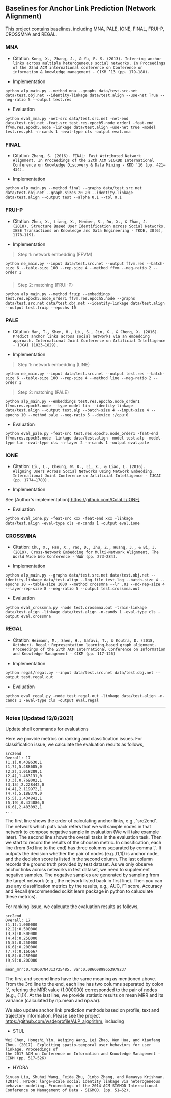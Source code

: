 ## Baselines for Anchor Link Prediction (Network Alignment)

This project contains baselines, including MNA, PALE, IONE, FINAL, FRUI-P, CROSSMNA and REGAL.

### MNA

+ Citation: ``Kong, X., Zhang, J., & Yu, P. S. (2013). Inferring anchor links across multiple heterogeneous social networks. In Proceedings of the 22nd ACM international conference on Conference on information & knowledge management - CIKM ’13 (pp. 179–188).``

+ Implementation

```shell
python alp_main.py --method mna --graphs data/test.src.net data/test.obj.net --identity-linkage data/test.align --use-net True --neg-ratio 5 --output test.res
```

+ Evaluation

```
python eval_mna.py -net-src data/test.src.net -net-end data/test.obj.net -feat-src test.res.epoch5.node_order1 -feat-end ffvm.res.epoch5.node -linkage data/test.align -use-net true -model test.res.pkl -n-cands 1 -eval-type cls -output eval.mna
```

### FINAL

+ Citation: ``Zhang, S. (2016). FINAL: Fast Attributed Network Alignment. In Proceedings of the 22th ACM SIGKDD International Conference on Knowledge Discovery & Data Mining - KDD '16 (pp. 421–434).``

+ Implementation

```shell
python alp_main.py --method final --graphs data/test.src.net data/test.obj.net --graph-sizes 20 20 --identity-linkage data/test.align --output test --alpha 0.1 --tol 0.1
```

### FRUI-P
+ Citation: ``Zhou, X., Liang, X., Member, S., Du, X., & Zhao, J. (2018). Structure Based User Identification across Social Networks. IEEE Transactions on Knowledge and Data Engineering - TKDE, 30(6), 1178–1191.``

+ Implementation

> Step 1: network embedding (FFVM)
```shell
python ne_main.py --input data/test.src.net --output ffvm.res --batch-size 6 --table-size 100 --rep-size 4 --method ffvm --neg-ratio 2 --order 1
```

### 

> Step 2: matching (FRUI-P)
```shell
python alp_main.py --method fruip --embeddings test.res.epoch5.node_order1 ffvm.res.epoch5.node --graphs data/test.src.net data/test.obj.net --identity-linkage data/test.align --output test.fruip --epochs 10
```

### PALE

+ Citation: ``Man, T., Shen, H., Liu, S., Jin, X., & Cheng, X. (2016). Predict anchor links across social networks via an embedding approach. International Joint Conference on Artificial Intelligence - IJCAI (1823–1829).``

+ Implementation

> Step 1: network embedding (LINE)

```shell
python ne_main.py --input data/test.src.net --output test.res --batch-size 6 --table-size 100 --rep-size 4 --method line --neg-ratio 2 --order 1
```

> Step 2: matching (PALE)

```shell
python alp_main.py --embeddings test.res.epoch5.node_order1 ffvm.res.epoch5.node --type-model lin --identity-linkage data/test.align --output test.alp --batch-size 4 --input-size 4 --epochs 10 --method pale --neg-ratio 5 --device :/cpu:0
```

+ Evaluation

```shell
python eval_pale.py -feat-src test.res.epoch5.node_order1 -feat-end ffvm.res.epoch5.node -linkage data/test.align -model test.alp -model-type lin -eval-type cls -n-layer 2 -n-cands 1 -output eval.pale
```

### IONE

+ Citation: ``Liu, L., Cheung, W. K., Li, X., & Liao, L. (2016). Aligning Users Across Social Networks Using Network Embedding. International Joint Conference on Artificial Intelligence - IJCAI (pp. 1774–1780).``

+ Implementation

See [Author's implementation][https://github.com/ColaLL/IONE]

+ Evaluation

```shell
python eval_ione.py -feat-src xxx -feat-end xxx -linkage data/test.align -eval-type cls -n-cands 1 -output eval.ione
```

### CROSSMNA

+ Citation: ``Chu, X., Fan, X., Yao, D., Zhu, Z., Huang, J., & Bi, J. (2019). Cross-Network Embedding for Multi-Network Alignment. The World Wide Web Conference - WWW (pp. 273-284).``

+ Implementation

```shell
python alp_main.py --graphs data/test.src.net data/test.obj.net --identity-linkage data/test.align --log-file test.log --batch-size 4 --epochs 10 --table-size 1000 --method crossmna --lr .01 --nd-rep-size 4 --layer-rep-size 8 --neg-ratio 5 --output test.crossmna.out
```

+ Evaluation

```shell
python eval_crossmna.py -node test.crossmna.out -train-linkage data/test.align -linkage data/test.align -n-cands 1 -eval-type cls -output eval.crossmna
```

### REGAL

+ Citation: ``Heimann, M., Shen, H., Safavi, T., & Koutra, D. (2018, October). Regal: Representation learning-based graph alignment. Proceedings of the 27th ACM International Conference on Information and Knowledge Management - CIKM (pp. 117-126)``

+ Implementation

```shell
python regal/regal.py --input data/test.src.net data/test.obj.net --output test.regal.out
```

+ Evaluation

```shell
python eval_regal.py -node test.regal.out -linkage data/test.align -n-cands 1 -eval-type cls -output eval.regal
```

---

### Notes (Updated 12/8/2021)

Update shell commands for evaluations

Here we provide metrics on ranking and classification issues. For classification issue, we calculate the evaluation results as follows,

```
src2end
Overall: 17
(1,1),0.439630,1
(1,7),5.488685,0
(2,2),1.018289,1
(2,4),1.463131,0
(3,3),0.769002,1
(3,15),2.228442,0
(4,4),2.119972,1
(4,7),5.188379,0
(5,5),1.434842,1
(5,19),0.474886,0
(6,6),2.483092,1
...
```

The first line shows the order of calculating anchor links, e.g., 'src2end'. The network which puts back refers that we will sample nodes in that network to compose negative sample in evaluation (We will take example later). The second line shows the overall tasks in the evaluation task. Then we start to record the results of the choosen metric. In classification, each line (from 3rd line to the end) has three columns separated by comma ','. It outputs the decision whether the pair of nodes (e.g.,(1,1)) is anchor node, and the decision score is listed in the second column. The last column records the ground truth provided by test dataset. As we only observe anchor links across networks in test dataset, we need to supplement negative samples. The negative samples are generated by sampling from the target network (e.g., the network listed back in first line). Then you can use any classification metrics by the results, e.g., AUC, F1 score, Accuracy and Recall (recommended scikit learn package in python to caluculate these metrics).

For ranking issue, we calcuate the evaluation results as follows,

```
src2end
Overall: 17
(1,1):1.000000
(2,2):0.500000
(3,3):0.500000
(4,4):0.250000
(5,5):0.250000
(6,6):0.200000
(7,7):0.166667
(8,8):0.250000
(9,9):0.200000
...
mean_mrr:0.41960784313725485, var:0.08660899653979237
```

The first and second lines have the same meaning as mentioned above. From the 3rd line to the end, each line has two columns seperated by colon ':', refering the MRR value (1.000000) corresponded to the pair of nodes (e.g., (1,1)). At the last line, we provide statistic results on mean MRR and its variance (calculated by np.mean and np.var).

We also update anchor link prediction methods based on profile, text and trajectory information. Please see the project https://github.com/wsdeprofile/ALP_algorithm, including

* STUL
```
Wei Chen, Hongzhi Yin, Weiqing Wang, Lei Zhao, Wen Hua, and Xiaofang Zhou. (2017). Exploiting spatio-temporal user behaviors for user linkage. Proceedings of
the 2017 ACM on Conference on Information and Knowledge Management - CIKM (pp. 517–526)
```

* HYDRA
```
Siyuan Liu, Shuhui Wang, Feida Zhu, Jinbo Zhang, and Ramayya Krishnan. (2014). HYDRA: large-scale social identity linkage via heterogeneous behavior modeling. Proceedings of the 2014 ACM SIGMOD International Conference on Management of Data - SIGMOD. (pp. 51–62).
```
